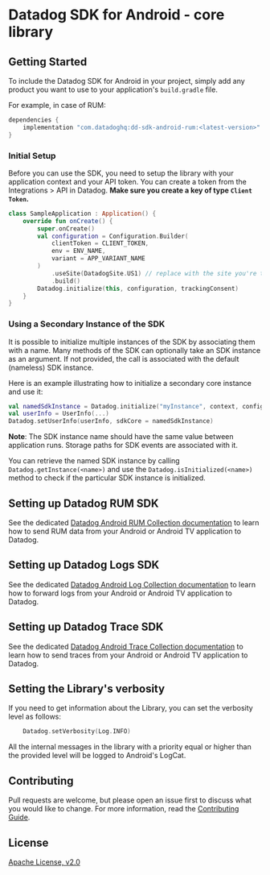 # Datadog SDK for Android - core library

## Getting Started

To include the Datadog SDK for Android in your project, simply add any product you want to use to your application's `build.gradle` file.

For example, in case of RUM:

```groovy
dependencies {
    implementation "com.datadoghq:dd-sdk-android-rum:<latest-version>"
}
```

### Initial Setup

Before you can use the SDK, you need to setup the library with your application
context and your API token. You can create a token from the Integrations > API
in Datadog. **Make sure you create a key of type `Client Token`.**

```kotlin
class SampleApplication : Application() {
    override fun onCreate() {
        super.onCreate()
        val configuration = Configuration.Builder(
            clientToken = CLIENT_TOKEN,
            env = ENV_NAME,
            variant = APP_VARIANT_NAME
        )
            .useSite(DatadogSite.US1) // replace with the site you're targeting (e.g.: US3, EU1, …)
            .build()
        Datadog.initialize(this, configuration, trackingConsent)
    }
}
```

### Using a Secondary Instance of the SDK

It is possible to initialize multiple instances of the SDK by associating them with a name. Many methods of the SDK can optionally take an SDK instance as an argument. If not provided, the call is associated with the default (nameless) SDK instance.

Here is an example illustrating how to initialize a secondary core instance and use it:

```kotlin
val namedSdkInstance = Datadog.initialize("myInstance", context, configuration, trackingConsent)
val userInfo = UserInfo(...)
Datadog.setUserInfo(userInfo, sdkCore = namedSdkInstance)
```

**Note**: The SDK instance name should have the same value between application runs. Storage paths for SDK events are associated with it.

You can retrieve the named SDK instance by calling `Datadog.getInstance(<name>)` and use the `Datadog.isInitialized(<name>)` method to check if the particular SDK instance is initialized.

## Setting up Datadog RUM SDK

See the dedicated [Datadog Android RUM Collection documentation][1] to learn how to send RUM data from your Android or Android TV application to Datadog.

## Setting up Datadog Logs SDK

See the dedicated [Datadog Android Log Collection documentation][2] to learn how to forward logs from your Android or Android TV application to Datadog.

## Setting up Datadog Trace SDK

See the dedicated [Datadog Android Trace Collection documentation][3] to learn how to send traces from your Android or Android TV application to Datadog.

## Setting the Library's verbosity

If you need to get information about the Library, you can set the verbosity
level as follows: 

```kotlin
    Datadog.setVerbosity(Log.INFO)
```

All the internal messages in the library with a priority equal or higher than
the provided level will be logged to Android's LogCat.

## Contributing

Pull requests are welcome, but please open an issue first to discuss what you
would like to change. For more information, read the 
[Contributing Guide](../CONTRIBUTING.md).

## License

[Apache License, v2.0](../LICENSE)

[1]: https://docs.datadoghq.com/real_user_monitoring/android/?tab=kotlin
[2]: https://docs.datadoghq.com/logs/log_collection/android/?tab=kotlin
[3]: https://docs.datadoghq.com/tracing/trace_collection/dd_libraries/android/?tab=kotlin

